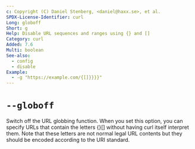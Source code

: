 ```yaml
---
c: Copyright (C) Daniel Stenberg, <daniel@haxx.se>, et al.
SPDX-License-Identifier: curl
Long: globoff
Short: g
Help: Disable URL sequences and ranges using {} and []
Category: curl
Added: 7.6
Multi: boolean
See-also:
  - config
  - disable
Example:
  - -g "https://example.com/{[]}}}}"
---
```


# `--globoff`

Switch off the URL globbing function. When you set this option, you can
specify URLs that contain the letters {}[] without having curl itself
interpret them. Note that these letters are not normal legal URL contents but
they should be encoded according to the URI standard.
